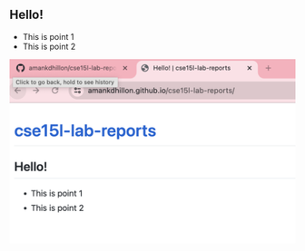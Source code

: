 ## Hello!
* This is point 1
* This is point 2

![Image](https://github.com/amankdhillon/cse15l-lab-reports/blob/e045cb15b5f4aca778a6e0843d19cfa0f1c7e007/Screenshot%202024-01-10%20at%2011.22.19%20AM.png)

